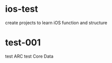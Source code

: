 # ios-test
create projects to learn iOS function and structure

# test-001
test ARC
test Core Data

